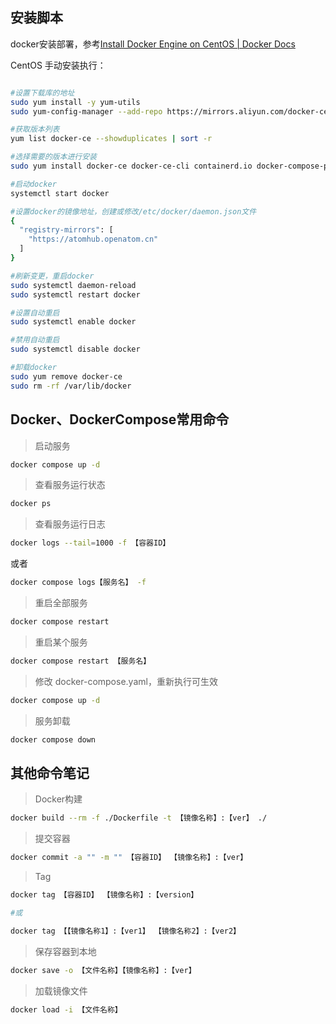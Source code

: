 
## 安装脚本

docker安装部署，参考[Install Docker Engine on CentOS | Docker Docs](https://docs.docker.com/engine/install/centos/)

CentOS 手动安装执行：

```bash

#设置下载库的地址
sudo yum install -y yum-utils
sudo yum-config-manager --add-repo https://mirrors.aliyun.com/docker-ce/linux/centos/docker-ce.repo

#获取版本列表
yum list docker-ce --showduplicates | sort -r

#选择需要的版本进行安装
sudo yum install docker-ce docker-ce-cli containerd.io docker-compose-plugin

#启动docker
systemctl start docker

#设置docker的镜像地址，创建或修改/etc/docker/daemon.json文件
{
  "registry-mirrors": [
    "https://atomhub.openatom.cn"
  ]
}

#刷新变更，重启docker
sudo systemctl daemon-reload
sudo systemctl restart docker

#设置自动重启
sudo systemctl enable docker

#禁用自动重启
sudo systemctl disable docker

#卸载docker
sudo yum remove docker-ce
sudo rm -rf /var/lib/docker

```


## Docker、DockerCompose常用命令

> 启动服务

```bash
docker compose up -d
```

> 查看服务运行状态

```bash
docker ps
```

> 查看服务运行日志

```bash
docker logs --tail=1000 -f 【容器ID】
```

或者

```bash
docker compose logs【服务名】 -f
```

> 重启全部服务

```bash
docker compose restart
```

> 重启某个服务

```bash
docker compose restart 【服务名】
```

> 修改 docker-compose.yaml，重新执行可生效

```bash
docker compose up -d
```

> 服务卸载

```bash
docker compose down
```

## 其他命令笔记

> Docker构建

```bash
docker build --rm -f ./Dockerfile -t 【镜像名称】:【ver】 ./
```

> 提交容器
```bash
docker commit -a "" -m "" 【容器ID】 【镜像名称】:【ver】
```

> Tag

```bash
docker tag 【容器ID】 【镜像名称】:【version】

#或

docker tag 【【镜像名称1】:【ver1】 【镜像名称2】:【ver2】
```

> 保存容器到本地

```bash
docker save -o 【文件名称】【镜像名称】:【ver】
```

> 加载镜像文件

```bash
docker load -i 【文件名称】
```
